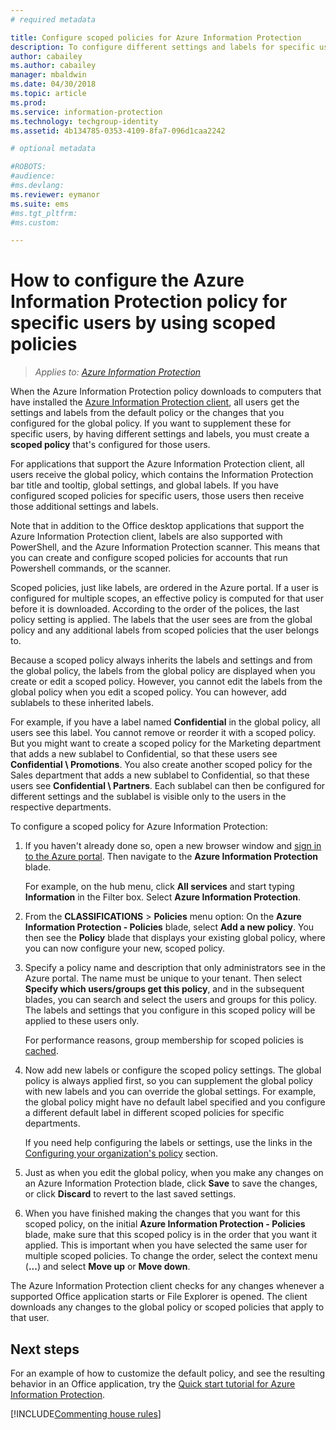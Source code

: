 ```yaml
---
# required metadata

title: Configure scoped policies for Azure Information Protection
description: To configure different settings and labels for specific users, you must configure a scoped policy for Azure Information Protection. 
author: cabailey
ms.author: cabailey
manager: mbaldwin
ms.date: 04/30/2018
ms.topic: article
ms.prod:
ms.service: information-protection
ms.technology: techgroup-identity
ms.assetid: 4b134785-0353-4109-8fa7-096d1caa2242

# optional metadata

#ROBOTS:
#audience:
#ms.devlang:
ms.reviewer: eymanor
ms.suite: ems
#ms.tgt_pltfrm:
#ms.custom:

---
```


# How to configure the Azure Information Protection policy for specific users by using scoped policies

>*Applies to: [Azure Information Protection](https://azure.microsoft.com/pricing/details/information-protection)*

When the Azure Information Protection policy downloads to computers that have installed the [Azure Information Protection client](https://www.microsoft.com/en-us/download/details.aspx?id=53018), all users get the settings and labels from the default policy or the changes that you configured for the global policy. If you want to supplement these for specific users, by having different settings and labels, you must create a **scoped policy** that's configured for those users.

For applications that support the Azure Information Protection client, all users receive the global policy, which contains the Information Protection bar title and tooltip, global settings, and global labels. If you have configured scoped policies for specific users, those users then receive those additional settings and labels. 

Note that in addition to the Office desktop applications that support the Azure Information Protection client, labels are also supported with PowerShell, and the Azure Information Protection scanner. This means that you can create and configure scoped policies for accounts that run Powershell commands, or the scanner. 

Scoped policies, just like labels, are ordered in the Azure portal. If a user is configured for multiple scopes, an effective policy is computed for that user before it is downloaded. According to the order of the polices, the last policy setting is applied. The labels that the user sees are from the global policy and any additional labels from scoped policies that the user belongs to. 

Because a scoped policy always inherits the labels and settings and from the global policy, the labels from the global policy are displayed when you create or edit a scoped policy. However, you cannot edit the labels from the global policy when you edit a scoped policy. You can however, add sublabels to these inherited labels.

For example, if you have a label named **Confidential** in the global policy, all users see this label. You cannot remove or reorder it with a scoped policy. But you might want to create a scoped policy for the Marketing department that adds a new sublabel to Confidential, so that these users see **Confidential \ Promotions**. You also create another scoped policy for the Sales department that adds a new sublabel to Confidential, so that these users see **Confidential \ Partners**. Each sublabel can then be configured for different settings and the sublabel is visible only to the users in the respective departments.

To configure a scoped policy for Azure Information Protection:

1. If you haven't already done so, open a new browser window and [sign in to the Azure portal](configure-policy.md#signing-in-to-the-azure-portal). Then navigate to the **Azure Information Protection** blade.

    For example, on the hub menu, click **All services** and start typing **Information** in the Filter box. Select **Azure Information Protection**.

2. From the **CLASSIFICATIONS** > **Policies** menu option: On the **Azure Information Protection - Policies** blade, select **Add a new policy**. You then see the **Policy** blade that displays your existing global policy, where you can now configure your new, scoped policy.

3. Specify a policy name and description that only administrators see in the Azure portal. The name must be unique to your tenant. Then select **Specify which users/groups get this policy**, and in the subsequent blades, you can search and select the users and groups for this policy. The labels and settings that you configure in this scoped policy will be applied to these users only.
    
    For performance reasons, group membership for scoped policies is [cached](../plan-design/prepare.md#group-membership-caching-by-azure-information-protection).

4. Now add new labels or configure the scoped policy settings. The global policy is always applied first, so you can supplement the global policy with new labels and you can override the global settings. For example, the global policy might have no default label specified and you configure a different default label in different scoped policies for specific departments.

    If you need help configuring the labels or settings, use the links in the [Configuring your organization's policy](configure-policy.md#configuring-your-organizations-policy) section.

6. Just as when you edit the global policy, when you make any changes on an Azure Information Protection blade, click **Save** to save the changes, or click **Discard** to revert to the last saved settings. 

7. When you have finished making the changes that you want for this scoped policy, on the initial **Azure Information Protection - Policies** blade, make sure that this scoped policy is in the order that you want it applied. This is important when you have selected the same user for multiple scoped policies. To change the order, select the context menu (**...**) and select **Move up** or **Move down**. 

The Azure Information Protection client checks for any changes whenever a supported Office application starts or File Explorer is opened. The client downloads any changes to the global policy or scoped policies that apply to that user.

## Next steps

For an example of how to customize the default policy, and see the resulting behavior in an Office application, try the [Quick start tutorial for Azure Information Protection](../get-started/infoprotect-quick-start-tutorial.md).

[!INCLUDE[Commenting house rules](../includes/houserules.md)]

